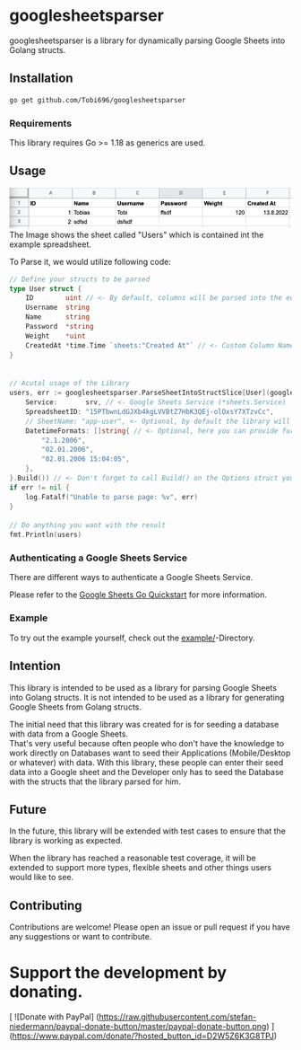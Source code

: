 # googlesheetsparser

googlesheetsparser is a library for dynamically parsing Google Sheets into Golang structs.

## Installation

```bash
go get github.com/Tobi696/googlesheetsparser
```

### Requirements

This library requires Go >= 1.18 as generics are used.

## Usage

![Example Sheet](Users_Sheet.png)
The Image shows the sheet called "Users" which is contained int the example spreadsheet.  

To Parse it, we would utilize following code:

```go
// Define your structs to be parsed
type User struct {
	ID        uint // <- By default, columns will be parsed into the equally named struct fields.
	Username  string
	Name      string
	Password  *string
	Weight    *uint
	CreatedAt *time.Time `sheets:"Created At"` // <- Custom Column Name, optional, will be prioritized over the Struct Field Name
}


// Acutal usage of the Library
users, err := googlesheetsparser.ParseSheetIntoStructSlice[User](googlesheetsparser.Options{
    Service:       srv, // <- Google Sheets Service (*sheets.Service)
    SpreadsheetID: "15PTbwnLdGJXb4kgLVVBtZ7HbK3QEj-olOxsY7XTzvCc",
    // SheetName: "app-user", <- Optional, by default the library will pluralize the struct name provided as generic, e.g. User -> Users
    DatetimeFormats: []string{ // <- Optional, here you can provide further Datetime Formats
        "2.1.2006",
        "02.01.2006",
        "02.01.2006 15:04:05",
    },
}.Build()) // <- Don't forget to call Build() on the Options struct you provide
if err != nil {
    log.Fatalf("Unable to parse page: %v", err)
}

// Do anything you want with the result
fmt.Println(users)
```


### Authenticating a Google Sheets Service

There are different ways to authenticate a Google Sheets Service.

Please refer to the [Google Sheets Go Quickstart](https://developers.google.com/sheets/api/quickstart/go) for more information.


### Example

To try out the example yourself, check out the [example/](emaple/)-Directory.


## Intention

This library is intended to be used as a library for parsing Google Sheets into Golang structs. It is not intended to be used as a library for generating Google Sheets from Golang structs.  

The initial need that this library was created for is for seeding a database with data from a Google Sheets.  
That's very useful because often people who don't have the knowledge to work directly on Databases want to seed their Applications (Mobile/Desktop or whatever) with data. With this library, these people can enter their seed data into a Google sheet and the Developer only has to seed the Database with the structs that the library parsed for him.


## Future

In the future, this library will be extended with test cases to ensure that the library is working as expected.

When the library has reached a reasonable test coverage, it will be extended to support more types, flexible sheets and other things users would like to see.


## Contributing

Contributions are welcome! Please open an issue or pull request if you have any suggestions or want to contribute.


# Support the development by donating.

[
  ![Donate with PayPal]
  (https://raw.githubusercontent.com/stefan-niedermann/paypal-donate-button/master/paypal-donate-button.png)
]
(https://www.paypal.com/donate/?hosted_button_id=D2W5Z6K3G8TPJ)